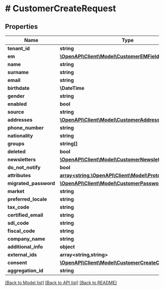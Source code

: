# # CustomerCreateRequest


## Properties 


Name | Type | Description | Notes
------------ | ------------- | ------------- | -------------
**tenant_id**| **string** |   | [optional]
**em**| [**\OpenAPI\Client\Model\CustomerEMFields**](CustomerEMFields.md) |   | [optional]
**name**| **string** |   | [optional]
**surname**| **string** |   | [optional]
**email**| **string** |   | [optional]
**birthdate**| **\DateTime** |   | [optional]
**gender**| **string** |   | [optional]
**enabled**| **bool** |   | [optional]
**source**| **string** |   | [optional]
**addresses**| [**\OpenAPI\Client\Model\CustomerAddressEntity[]**](CustomerAddressEntity.md) |   | [optional]
**phone_number**| **string** |   | [optional]
**nationality**| **string** |   | [optional]
**groups**| **string[]** |   | [optional]
**deleted**| **bool** |   | [optional]
**newsletters**| [**\OpenAPI\Client\Model\CustomerNewsletterRequest[]**](CustomerNewsletterRequest.md) |   | [optional]
**do_not_notify**| **bool** |   | [optional]
**attributes**| [**array<string,\OpenAPI\Client\Model\ProtobufAny>**](ProtobufAny.md) |   | [optional]
**migrated_password**| [**\OpenAPI\Client\Model\CustomerPassword**](CustomerPassword.md) |   | [optional]
**market**| **string** |   | [optional]
**preferred_locale**| **string** |   | [optional]
**tax_code**| **string** |   | [optional]
**certified_email**| **string** |   | [optional]
**sdi_code**| **string** |   | [optional]
**fiscal_code**| **string** |   | [optional]
**company_name**| **string** |   | [optional]
**additional_info**| **object** |   | [optional]
**external_ids**| **array<string,string>** |   | [optional]
**consent**| [**\OpenAPI\Client\Model\CustomerCreateConsentRequest**](CustomerCreateConsentRequest.md) |   | [optional]
**aggregation_id**| **string** |   | [optional]


[[Back to Model list]](../../README.md#models) [[Back to API list]](../../README.md#endpoints) [[Back to README]](../../README.md)

